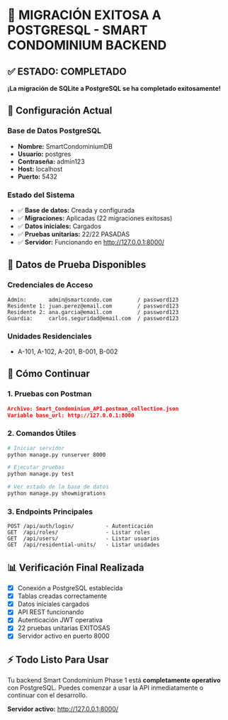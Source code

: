 # 🎉 MIGRACIÓN EXITOSA A POSTGRESQL - SMART CONDOMINIUM BACKEND

## ✅ ESTADO: COMPLETADO

**¡La migración de SQLite a PostgreSQL se ha completado exitosamente!**

## 🔧 Configuración Actual

### Base de Datos PostgreSQL
- **Nombre:** SmartCondominiumDB
- **Usuario:** postgres
- **Contraseña:** admin123
- **Host:** localhost
- **Puerto:** 5432

### Estado del Sistema
- ✅ **Base de datos:** Creada y configurada
- ✅ **Migraciones:** Aplicadas (22 migraciones exitosas)
- ✅ **Datos iniciales:** Cargados
- ✅ **Pruebas unitarias:** 22/22 PASADAS
- ✅ **Servidor:** Funcionando en http://127.0.0.1:8000/

## 🧪 Datos de Prueba Disponibles

### Credenciales de Acceso
```
Admin:       admin@smartcondo.com        / password123
Residente 1: juan.perez@email.com        / password123  
Residente 2: ana.garcia@email.com        / password123
Guardia:     carlos.seguridad@email.com  / password123
```

### Unidades Residenciales
- A-101, A-102, A-201, B-001, B-002

## 🚀 Cómo Continuar

### 1. Pruebas con Postman
```json
Archivo: Smart_Condominium_API.postman_collection.json
Variable base_url: http://127.0.0.1:8000
```

### 2. Comandos Útiles
```bash
# Iniciar servidor
python manage.py runserver 8000

# Ejecutar pruebas
python manage.py test

# Ver estado de la base de datos
python manage.py showmigrations
```

### 3. Endpoints Principales
```
POST /api/auth/login/          - Autenticación
GET  /api/roles/               - Listar roles
GET  /api/users/               - Listar usuarios
GET  /api/residential-units/   - Listar unidades
```

## 📊 Verificación Final Realizada

- [x] Conexión a PostgreSQL establecida
- [x] Tablas creadas correctamente
- [x] Datos iniciales cargados
- [x] API REST funcionando
- [x] Autenticación JWT operativa
- [x] 22 pruebas unitarias EXITOSAS
- [x] Servidor activo en puerto 8000

## ⚡ Todo Listo Para Usar

Tu backend Smart Condominium Phase 1 está **completamente operativo** con PostgreSQL. 
Puedes comenzar a usar la API inmediatamente o continuar con el desarrollo.

**Servidor activo:** http://127.0.0.1:8000/
